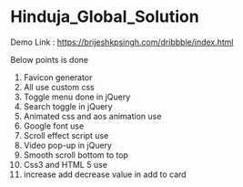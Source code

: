 # Hinduja_Global_Solution  
Demo Link : https://brijeshkpsingh.com/dribbble/index.html 

Below points is done
1. Favicon generator
2. All use custom css 
3. Toggle menu done in jQuery
4. Search toggle in jQuery
5. Animated css and aos animation use
6. Google font use
7. Scroll effect script use
8. Video pop-up in jQuery
9. Smooth scroll bottom to top 
10. Css3 and HTML 5 use
11. increase add decrease value in add to card 
